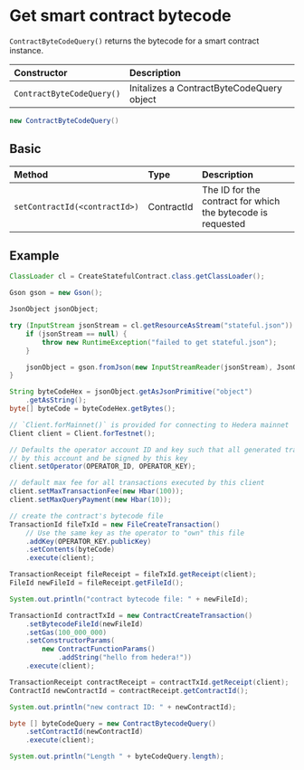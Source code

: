 # Get smart contract bytecode

`ContractByteCodeQuery()` returns the bytecode for a smart contract instance.

| Constructor | Description |
| :--- | :--- |
| `ContractByteCodeQuery()` | Initalizes a ContractByteCodeQuery object |

```java
new ContractByteCodeQuery()
```

## Basic

| Method | Type | Description |
| :--- | :--- | :--- |
| `setContractId(<contractId>)` | ContractId | The ID for the contract for which the bytecode is requested |

## Example

```java
ClassLoader cl = CreateStatefulContract.class.getClassLoader();

Gson gson = new Gson();

JsonObject jsonObject;

try (InputStream jsonStream = cl.getResourceAsStream("stateful.json")) {
    if (jsonStream == null) {
        throw new RuntimeException("failed to get stateful.json");
    }

    jsonObject = gson.fromJson(new InputStreamReader(jsonStream), JsonObject.class);
}

String byteCodeHex = jsonObject.getAsJsonPrimitive("object")
    .getAsString();
byte[] byteCode = byteCodeHex.getBytes();

// `Client.forMainnet()` is provided for connecting to Hedera mainnet
Client client = Client.forTestnet();

// Defaults the operator account ID and key such that all generated transactions will be paid for
// by this account and be signed by this key
client.setOperator(OPERATOR_ID, OPERATOR_KEY);

// default max fee for all transactions executed by this client
client.setMaxTransactionFee(new Hbar(100));
client.setMaxQueryPayment(new Hbar(10));

// create the contract's bytecode file
TransactionId fileTxId = new FileCreateTransaction()
    // Use the same key as the operator to "own" this file
    .addKey(OPERATOR_KEY.publicKey)
    .setContents(byteCode)
    .execute(client);

TransactionReceipt fileReceipt = fileTxId.getReceipt(client);
FileId newFileId = fileReceipt.getFileId();

System.out.println("contract bytecode file: " + newFileId);

TransactionId contractTxId = new ContractCreateTransaction()
    .setBytecodeFileId(newFileId)
    .setGas(100_000_000)
    .setConstructorParams(
        new ContractFunctionParams()
            .addString("hello from hedera!"))
    .execute(client);

TransactionReceipt contractReceipt = contractTxId.getReceipt(client);
ContractId newContractId = contractReceipt.getContractId();

System.out.println("new contract ID: " + newContractId);

byte [] byteCodeQuery = new ContractBytecodeQuery()
    .setContractId(newContractId)
    .execute(client);

System.out.println("Length " + byteCodeQuery.length);


```

